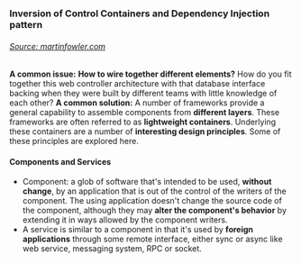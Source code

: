 ### Inversion of Control Containers and Dependency Injection pattern
###### [Source: martinfowler.com](https://www.martinfowler.com/articles/injection.html)

**A common issue:** 
**How to wire together different elements?** How do you fit together this web controller architecture with that database interface backing when they were built by different teams with little knowledge of each other?
**A common solution:**
A number of frameworks provide a general capability to assemble components from **different layers**. These frameworks are often referred to as **lightweight containers**. Underlying these containers are a number of **interesting design principles**. Some of these principles are explored here.

#### Components and Services

- Component: a glob of software that's intended to be used, **without change**, by an application that is out of the control of the writers of the component. The using application doesn't change the source code of the component, although they may **alter the component's behavior** by extending it in ways allowed by the component writers.
- A service is similar to a component in that it's used by **foreign applications** through some remote interface, either sync or async like web service, messaging system, RPC or socket.

